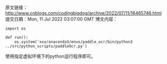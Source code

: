 原文链接：http://www.cnblogs.com/codingbigdog/archive/2022/07/11/16465746.html
提交日期：Mon, 11 Jul 2022 03:07:00 GMT
博文内容：
```
import os

def run():
    os.system('xxx/anaconda3/envs/paddle_ocr/bin/python3 ../src/python_scripts/paddleOcr.py')
```
使用指定虚拟环境下的python运行程序即可。